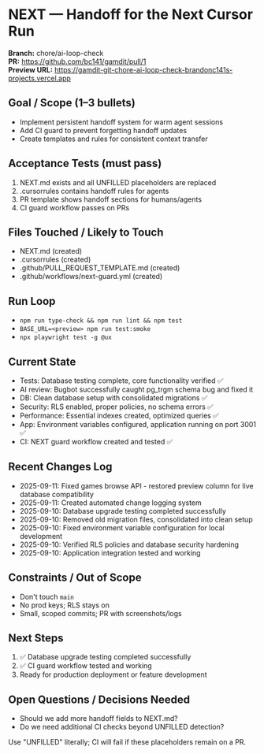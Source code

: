 # NEXT — Handoff for the Next Cursor Run

**Branch:** chore/ai-loop-check  
**PR:** https://github.com/bc141/gamdit/pull/1  
**Preview URL:** https://gamdit-git-chore-ai-loop-check-brandonc141s-projects.vercel.app

## Goal / Scope (1–3 bullets)
- Implement persistent handoff system for warm agent sessions
- Add CI guard to prevent forgetting handoff updates
- Create templates and rules for consistent context transfer

## Acceptance Tests (must pass)
1) NEXT.md exists and all UNFILLED placeholders are replaced
2) .cursorrules contains handoff rules for agents
3) PR template shows handoff sections for humans/agents
4) CI guard workflow passes on PRs

## Files Touched / Likely to Touch
- NEXT.md (created)
- .cursorrules (created)
- .github/PULL_REQUEST_TEMPLATE.md (created)
- .github/workflows/next-guard.yml (created)

## Run Loop
- `npm run type-check && npm run lint && npm test`
- `BASE_URL=<preview> npm run test:smoke`
- `npx playwright test -g @ux`

## Current State
- Tests: Database testing complete, core functionality verified ✅
- AI review: Bugbot successfully caught pg_trgm schema bug and fixed it
- DB: Clean database setup with consolidated migrations ✅
- Security: RLS enabled, proper policies, no schema errors ✅
- Performance: Essential indexes created, optimized queries ✅
- App: Environment variables configured, application running on port 3001 ✅
- CI: NEXT guard workflow created and tested ✅

## Recent Changes Log
- 2025-09-11: Fixed games browse API - restored preview column for live database compatibility
- 2025-09-11: Created automated change logging system
- 2025-09-10: Database upgrade testing completed successfully
- 2025-09-10: Removed old migration files, consolidated into clean setup
- 2025-09-10: Fixed environment variable configuration for local development
- 2025-09-10: Verified RLS policies and database security hardening
- 2025-09-10: Application integration tested and working

## Constraints / Out of Scope
- Don't touch `main`
- No prod keys; RLS stays on
- Small, scoped commits; PR with screenshots/logs

## Next Steps
1) ✅ Database upgrade testing completed successfully
2) ✅ CI guard workflow tested and working
3) Ready for production deployment or feature development

## Open Questions / Decisions Needed
- Should we add more handoff fields to NEXT.md?
- Do we need additional CI checks beyond UNFILLED detection?

Use "UNFILLED" literally; CI will fail if these placeholders remain on a PR.
